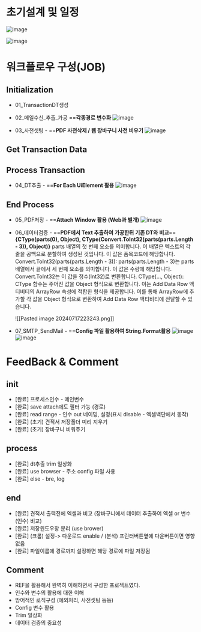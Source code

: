 # 초기설계 및 일정

![image](https://github.com/user-attachments/assets/a052d683-ba43-44b8-9b38-7b7fe146cd3a)

![image](https://github.com/user-attachments/assets/649e5ccd-c6a2-4f1d-b666-8e18179b02ca)

# 워크플로우 구성(JOB)
## Initialization
- 01_TransactionDT생성
- 02_메일수신_추출_가공 ==**각종경로 변수화**
		![image](https://github.com/user-attachments/assets/e83d9bd2-94f3-442e-99cc-8d1e1e0ff021)

- 03_사전셋팅 - ==**PDF 사전삭제 / 웹 장바구니 사전 비우기**
	![image](https://github.com/user-attachments/assets/e1e9587a-4450-4788-913c-97eaf6451395)

## Get Transaction Data

## Process Transaction
- 04_DT추출 - ==**For Each UiElement 활용**
	![image](https://github.com/user-attachments/assets/ce6b352d-3518-4052-a160-8dacac081ea9)

## End Process
- 05_PDF저장 - ==**Attach Window 활용 (Web과 별개)**
	![image](https://github.com/user-attachments/assets/ef711bd8-319c-4a58-8611-2c37231aa8d2)

- 06_데이터검증 - ==**PDF에서 Text 추출하여 가공한뒤 기존 DT와 비교**== 
	 **{CType(parts(0), Object), CType(Convert.ToInt32(parts(parts.Length - 3)), Object)}**
		parts 배열의 첫 번째 요소를 의미합니다. 이 배열은 텍스트의 각 줄을 공백으로 분할하여 생성된 것입니다.
		이 값은 품목코드에 해당합니다.
		Convert.ToInt32(parts(parts.Length - 3)):
		parts(parts.Length - 3)는 parts 배열에서 끝에서 세 번째 요소를 의미합니다. 이 값은 수량에 해당합니다.
		Convert.ToInt32는 이 값을 정수(Int32)로 변환합니다.
		CType(..., Object):
		CType 함수는 주어진 값을 Object 형식으로 변환합니다. 이는 Add Data Row 액티비티의 ArrayRow 속성에 적합한 형식을 제공합니다.
		이를 통해 ArrayRow에 추가할 각 값을 Object 형식으로 변환하여 Add Data Row 액티비티에 전달할 수 있습니다.
	
	![[Pasted image 20240717223243.png]]
- 07_SMTP_SendMail - ==**Config 파일 활용하여 String.Format활용**
	![image](https://github.com/user-attachments/assets/e6644ebd-fed0-45f5-9e8c-33f13efe4a5e)
	![image](https://github.com/user-attachments/assets/669242dd-c5e1-46ac-9f50-1a7b7f0fe5e3)

# FeedBack & Comment  

## init
- [완료] 프로세스인수 - 메인변수
- [완료] save attach에도 필터 가능 (경로)
- [완료] read range - 인수 out 네이밍, 설정(표시 disable - 엑셀백단에서 동작)
- [완료] (초기) 견적서 저장폴더 미리 지우기
- [완료] (초기) 장바구니 비워주기

## process
- [완료] dt추출 trim 일상화
- [완료] use browser - 주소 config 파일 사용 
- [완료] else - bre, log

## end
- [완료] 견적서 출력전에 엑셀과 비교 (장바구니에서 데이터 추출하여 엑셀 or 변수(인수) 비교)
- [완료] 저장윈도우창 분리 (use brower)
- [완료] (크롬) 설정-> 다운로드 enable / (분석) 프린터버튼옆에 다운버튼이면 영향없음
- [완료] 파일이름에 경로까지 설정하면 해당 경로에 파일 저장됨 


## Comment
- REF을 활용해서 완벽히 이해하면서 구성한 프로젝트였다.
- 인수와 변수의 활용에 대한 이해
- 방어적인 로직구성 (예외처리, 사전셋팅 등등)
- Config 변수 활용 
- Trim 일상화
- 데이터 검증의 중요성 